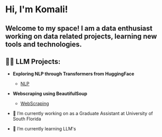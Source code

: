 <h1>Hi, I'm Komali! </h1>
<h2> Welcome to my space! I am a data enthusiast working on data related projects, learning new tools and technologies. 
<h2>👨‍💻 LLM Projects:</h2>

- <b>Exploring NLP through Transformers from HuggingFace</b>
  - [NLP](https://github.com/KomaliValluru/LLMs/blob/main/Exploring%20NLP%20through%20Hugging%20Face%20Transformers%20Library.ipynb)
- <b>Webscraping using BeautifulSoup</b>
  - [WebScraping](https://github.com/KomaliValluru/DS/blob/LLM/webscraping_beautifulsoup.ipynb) 



- 🔭 I’m currently working on as a Graduate Assistant at University of South Florida
- 🌱 I’m currently learning LLM's 
